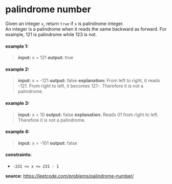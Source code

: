 # palindrome number
Given an integer `x`, return `true` if `x` is palindrome integer.  
An integer is a palindrome when it reads the same backward as forward. For example, 121 is palindrome while 123 is not.

#### example 1:
> **input:** x = 121
> **output:** true

#### example 2:
> **input:** x = -121
> **output:** false
> **explanation:** From left to right, it reads -121. From right to left, it becomes 121-. Therefore it is not a palindrome.

#### example 3:
> **input:** x = 10
> **output:** false
> **explanation:** Reads 01 from right to left. Therefore it is not a palindrome.

#### example 4:
> **input:** x = -101
> **output:** false

#### constraints:
* `-231 <= x <= 231 - 1`

**source:** https://leetcode.com/problems/palindrome-number/
